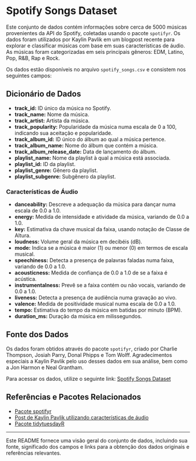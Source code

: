 # Spotify Songs Dataset

Este conjunto de dados contém informações sobre cerca de 5000 músicas provenientes da API do Spotify, coletadas usando o pacote `spotifyr`. Os dados foram utilizados por Kaylin Pavlik em um blogpost recente para explorar e classificar músicas com base em suas características de áudio. As músicas foram categorizadas em seis principais gêneros: EDM, Latino, Pop, R&B, Rap e Rock.

Os dados estão disponíveis no arquivo `spotify_songs.csv` e consistem nos seguintes campos:

## Dicionário de Dados

- **track_id:** ID único da música no Spotify.
- **track_name:** Nome da música.
- **track_artist:** Artista da música.
- **track_popularity:** Popularidade da música numa escala de 0 a 100, indicando sua aceitação e popularidade.
- **track_album_id:** ID único do álbum ao qual a música pertence.
- **track_album_name:** Nome do álbum que contém a música.
- **track_album_release_date:** Data de lançamento do álbum.
- **playlist_name:** Nome da playlist à qual a música está associada.
- **playlist_id:** ID da playlist.
- **playlist_genre:** Gênero da playlist.
- **playlist_subgenre:** Subgênero da playlist.

### Características de Áudio

- **danceability:** Descreve a adequação da música para dançar numa escala de 0.0 a 1.0.
- **energy:** Medida de intensidade e atividade da música, variando de 0.0 a 1.0.
- **key:** Estimativa da chave musical da faixa, usando notação de Classe de Altura.
- **loudness:** Volume geral da música em decibéis (dB).
- **mode:** Indica se a música é maior (1) ou menor (0) em termos de escala musical.
- **speechiness:** Detecta a presença de palavras faladas numa faixa, variando de 0.0 a 1.0.
- **acousticness:** Medida de confiança de 0.0 a 1.0 de se a faixa é acústica.
- **instrumentalness:** Prevê se a faixa contém ou não vocais, variando de 0.0 a 1.0.
- **liveness:** Detecta a presença de audiência numa gravação ao vivo.
- **valence:** Medida de positividade musical numa escala de 0.0 a 1.0.
- **tempo:** Estimativa do tempo da música em batidas por minuto (BPM).
- **duration_ms:** Duração da música em milissegundos.

## Fonte dos Dados
Os dados foram obtidos através do pacote `spotifyr`, criado por Charlie Thompson, Josiah Parry, Donal Phipps e Tom Wolff. Agradecimentos especiais a Kaylin Pavlik pelo uso desses dados em sua análise, bem como a Jon Harmon e Neal Grantham.

Para acessar os dados, utilize o seguinte link: [Spotify Songs Dataset](https://raw.githubusercontent.com/rfordatascience/tidytuesday/master/data/2020/2020-01-21/spotify_songs.csv)

## Referências e Pacotes Relacionados
- [Pacote spotifyr](https://github.com/charlie86/spotifyr)
- [Post de Kaylin Pavlik utilizando características de áudio](link_para_o_post_aqui)
- [Pacote tidytuesdayR](https://github.com/thebioengineer/tidytuesdayR)

---

Este README fornece uma visão geral do conjunto de dados, incluindo sua fonte, significado dos campos e links para a obtenção dos dados originais e referências relevantes.